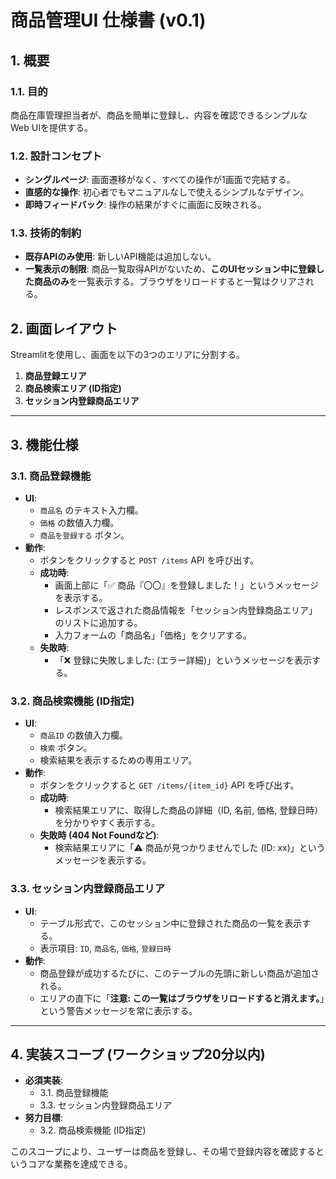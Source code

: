 # 商品管理UI 仕様書 (v0.1)

## 1. 概要

### 1.1. 目的

商品在庫管理担当者が、商品を簡単に登録し、内容を確認できるシンプルなWeb UIを提供する。

### 1.2. 設計コンセプト

- **シングルページ**: 画面遷移がなく、すべての操作が1画面で完結する。
- **直感的な操作**: 初心者でもマニュアルなしで使えるシンプルなデザイン。
- **即時フィードバック**: 操作の結果がすぐに画面に反映される。

### 1.3. 技術的制約

- **既存APIのみ使用**: 新しいAPI機能は追加しない。
- **一覧表示の制限**: 商品一覧取得APIがないため、**このUIセッション中に登録した商品のみ**を一覧表示する。ブラウザをリロードすると一覧はクリアされる。

## 2. 画面レイアウト

Streamlitを使用し、画面を以下の3つのエリアに分割する。

1.  **商品登録エリア**
2.  **商品検索エリア (ID指定)**
3.  **セッション内登録商品エリア**

---

## 3. 機能仕様

### 3.1. 商品登録機能

-   **UI**:
    -   `商品名` のテキスト入力欄。
    -   `価格` の数値入力欄。
    -   `商品を登録する` ボタン。
-   **動作**:
    -   ボタンをクリックすると `POST /items` API を呼び出す。
    -   **成功時**:
        -   画面上部に「✅ 商品『〇〇』を登録しました！」というメッセージを表示する。
        -   レスポンスで返された商品情報を「セッション内登録商品エリア」のリストに追加する。
        -   入力フォームの「商品名」「価格」をクリアする。
    -   **失敗時**:
        -   「❌ 登録に失敗しました: (エラー詳細)」というメッセージを表示する。

### 3.2. 商品検索機能 (ID指定)

-   **UI**:
    -   `商品ID` の数値入力欄。
    -   `検索` ボタン。
    -   検索結果を表示するための専用エリア。
-   **動作**:
    -   ボタンをクリックすると `GET /items/{item_id}` API を呼び出す。
    -   **成功時**:
        -   検索結果エリアに、取得した商品の詳細（ID, 名前, 価格, 登録日時）を分かりやすく表示する。
    -   **失敗時 (404 Not Foundなど)**:
        -   検索結果エリアに「⚠️ 商品が見つかりませんでした (ID: xx)」というメッセージを表示する。

### 3.3. セッション内登録商品エリア

-   **UI**:
    -   テーブル形式で、このセッション中に登録された商品の一覧を表示する。
    -   表示項目: `ID`, `商品名`, `価格`, `登録日時`
-   **動作**:
    -   商品登録が成功するたびに、このテーブルの先頭に新しい商品が追加される。
    -   エリアの直下に「**注意: この一覧はブラウザをリロードすると消えます。**」という警告メッセージを常に表示する。

---

## 4. 実装スコープ (ワークショップ20分以内)

-   **必須実装**:
    -   3.1. 商品登録機能
    -   3.3. セッション内登録商品エリア
-   **努力目標**:
    -   3.2. 商品検索機能 (ID指定)

このスコープにより、ユーザーは商品を登録し、その場で登録内容を確認するというコアな業務を達成できる。 